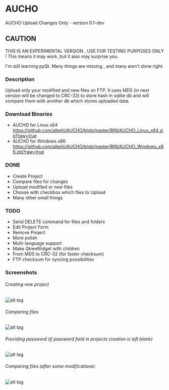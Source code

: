 AUCHO
=====

AUCHO Upload Changes Only - version 0.1-dev

## CAUTION
THIS IS AN EXPERIMENTAL VERSION , USE FOR TESTING PURPOSES ONLY ! 
This means it may work ,but it also may surprise you.

I'm still learning pyQt. Many things are missing , and many aren't done right.

### Description
Upload only your modified and new files on FTP.
It uses MD5 (in next version will be changed to CRC-32) to store hash in sqlite db and will compare them with another db which stores uploaded data.

### Download Binaries
* AUCHO for Linux x64 https://github.com/alketii/AUCHO/blob/master/BIN/AUCHO_Linux_x64.zip?raw=true
* AUCHO for Windows x86 https://github.com/alketii/AUCHO/blob/master/BIN/AUCHO_Windows_x86.zip?raw=true

### DONE
* Create Project
* Compare files for changes
* Upload modified or new files
* Choose with checkbox which files to Upload
* Many other small things

### TODO
* Send DELETE command for files and folders
* Edit Project Form
* Remove Project
* More polish
* Multi-language support
* Make QtreeWidget with children
* From MD5 to CRC-32 (for faster checksum)
* FTP checksum for syncing possibilities

### Screenshots
###### Creating new project
![alt tag](https://i.imgur.com/1KmpYE5.png)
###### Comparing files
![alt tag](https://i.imgur.com/PiCHB4L.png)
###### Providing password (if password field in projects creation is left blank)
![alt tag](https://i.imgur.com/KQtGaKu.png)
###### Comparing files (after some modifications)
![alt tag](https://i.imgur.com/7fcpp2e.png)


